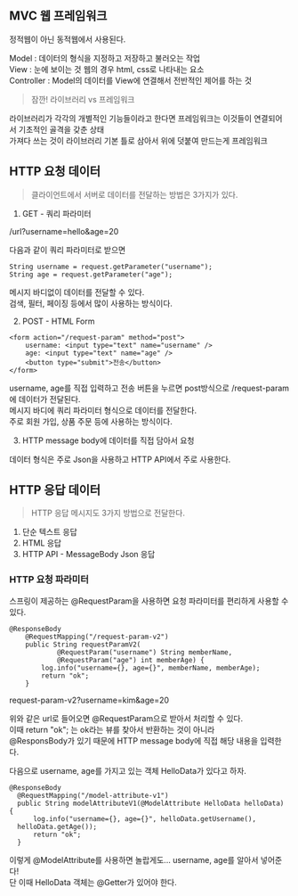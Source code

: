 ## MVC 웹 프레임워크

정적웹이 아닌 동적웹에서 사용된다.

Model : 데이터의 형식을 지정하고 저장하고 불러오는 작업  
View : 눈에 보이는 것 웹의 경우 html, css로 나타내는 요소   
Controller : Model의 데이터를 View에 연결해서 전반적인 제어를 하는 것

> 잠깐! 라이브러리 vs 프레임워크

라이브러리가 각각의 개별적인 기능들이라고 한다면 프레임워크는 이것들이 연결되어서 기초적인 골격을 갖춘 상태  
가져다 쓰는 것이 라이브러리 기본 틀로 삼아서 위에 덧붙여 만드는게 프레임워크 

## HTTP 요청 데이터

> 클라이언트에서 서버로 데이터를 전달하는 방법은 3가지가 있다.    
    
1. GET - 쿼리 파라미터

/url?username=hello&age=20  

다음과 같이 쿼리 파라미터로 받으면

```String username = request.getParameter("username");```  
```String age = request.getParameter("age");```  


메시지 바디없이 데이터를 전달할 수 있다.  
검색, 필터, 페이징 등에서 많이 사용하는 방식이다.  


2. POST - HTML Form  

```
<form action="/request-param" method="post">
    username: <input type="text" name="username" />
    age: <input type="text" name="age" />
    <button type="submit">전송</button>
</form>
```

username, age를 직접 입력하고 전송 버튼을 누르면 post방식으로 /request-param 에 데이터가 전달된다.   
메시지 바디에 쿼리 파라미터 형식으로 데이터를 전달한다.  
주로 회원 가입, 상품 주문 등에 사용하는 방식이다.  


3. HTTP message body에 데이터를 직접 담아서 요청

데이터 형식은 주로 Json을 사용하고 HTTP API에서 주로 사용한다. 

## HTTP 응답 데이터 

> HTTP 응답 메시지도 3가지 방법으로 전달한다.  

1. 단순 텍스트 응답  
2. HTML 응답  
3. HTTP API - MessageBody Json 응답

### HTTP 요청 파라미터

스프링이 제공하는 @RequestParam을 사용하면 요청 파라미터를 편리하게 사용할 수 있다.

```
@ResponseBody
    @RequestMapping("/request-param-v2")
    public String requestParamV2(
            @RequestParam("username") String memberName,
            @RequestParam("age") int memberAge) {
        log.info("username={}, age={}", memberName, memberAge);
        return "ok";
    }
```

request-param-v2?username=kim&age=20

위와 같은 url로 들어오면 @RequestParam으로 받아서 처리할 수 있다.  
이때 return "ok"; 는 ok라는 뷰를 찾아서 반환하는 것이 아니라  
@ResponsBody가 있기 때문에 HTTP message body에 직접 해당 내용을 입력한다.

다음으로 username, age를 가지고 있는 객체 HelloData가 있다고 하자.  

```
@ResponseBody
  @RequestMapping("/model-attribute-v1")
  public String modelAttributeV1(@ModelAttribute HelloData helloData) {
      log.info("username={}, age={}", helloData.getUsername(),
  helloData.getAge());
      return "ok";
  }
```
  
이렇게 @ModelAttribute를 사용하면 놀랍게도... username, age를 알아서 넣어준다!  
단 이때 HelloData 객체는 @Getter가 있어야 한다.



